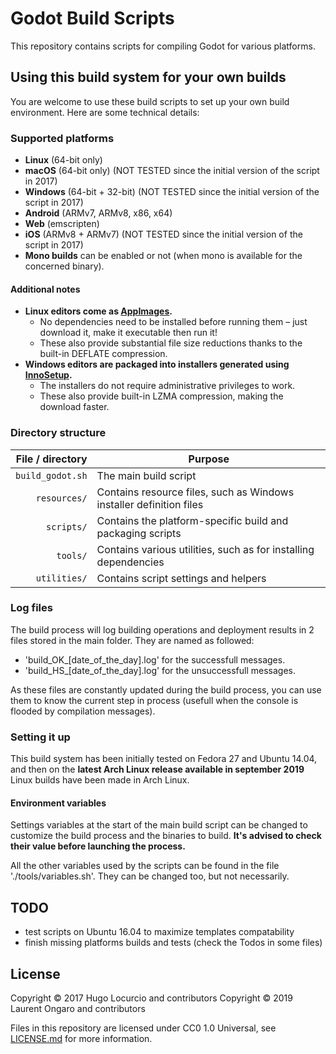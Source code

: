 # Godot Build Scripts

This repository contains scripts for compiling Godot for various platforms.

## Using this build system for your own builds

You are welcome to use these build scripts to set up your own build environment.
Here are some technical details:

### Supported platforms

- **Linux** (64-bit only)
- **macOS** (64-bit only) (NOT TESTED since the initial version of the script in 2017)
- **Windows** (64-bit + 32-bit) (NOT TESTED since the initial version of the script in 2017)
- **Android** (ARMv7, ARMv8, x86, x64)
- **Web** (emscripten)
- **iOS** (ARMv8 + ARMv7) (NOT TESTED since the initial version of the script in 2017)
- **Mono builds** can be enabled or not (when mono is available for the concerned binary).

#### Additional notes

- **Linux editors come as [AppImages](https://appimage.org/).**
  - No dependencies need to be installed before running them – just download it,
    make it executable then run it!
  - These also provide substantial file size reductions thanks to the built-in
    DEFLATE compression.
- **Windows editors are packaged into installers generated using [InnoSetup](http://www.jrsoftware.org/isinfo.php).**
  - The installers do not require administrative privileges to work.
  - These also provide built-in LZMA compression, making the download faster.

### Directory structure

| File / directory | Purpose                                                             |
| ---------------: | ------------------------------------------------------------------- |
| `build_godot.sh` | The main build script                                               |
|     `resources/` | Contains resource files, such as Windows installer definition files |
|       `scripts/` | Contains the platform-specific build and packaging scripts          |
|         `tools/` | Contains various utilities, such as for installing dependencies     |
|     `utilities/` | Contains script settings and helpers                                |

### Log files

The build process will log building operations and deployment results in 2 files stored in the main folder.
They are named as followed:

- 'build_OK_[date_of_the_day].log' for the successfull messages.
- 'build_HS_[date_of_the_day].log' for the unsuccessfull messages.

As these files are constantly updated during the build process, you can use them to know the current step in process (usefull when the console is flooded by compilation messages).

### Setting it up

This build system has been initially tested on Fedora 27 and Ubuntu 14.04, and then on the **latest Arch Linux release available in september 2019**
Linux builds have been made in Arch Linux.

#### Environment variables

Settings variables at the start of the main build script can be changed to customize the build process and the binaries to build.
**It's advised to check their value before launching the process.**

All the other variables used by the scripts can be found in the file './tools/variables.sh'. They can be changed too, but not necessarily.

## TODO

- test scripts on Ubuntu 16.04 to maximize templates compatability
- finish missing platforms builds and tests (check the Todos in some files)

## License

Copyright © 2017 Hugo Locurcio and contributors
Copyright © 2019 Laurent Ongaro and contributors

Files in this repository are licensed under CC0 1.0 Universal,
see [LICENSE.md](LICENSE.md) for more information.
